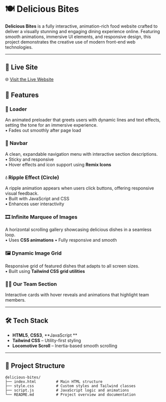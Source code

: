 # 🍽️ Delicious Bites

**Delicious Bites** is a fully interactive, animation-rich food website crafted to deliver a visually stunning and engaging dining experience online. Featuring smooth animations, immersive UI elements, and responsive design, this project demonstrates the creative use of modern front-end web technologies.

---

## 🔗 Live Site

🌐 [Visit the Live Website](https://inquisitive-moxie-9cdb61.netlify.app/)

## 🌟 Features

### 🔄 Loader  
An animated preloader that greets users with dynamic lines and text effects, setting the tone for an immersive experience.   
• Fades out smoothly after page load

### 🧭 Navbar  
A clean, expandable navigation menu with interactive section descriptions.  
• Sticky and responsive  
• Hover effects and icon support using **Remix Icons**

### 💧 Ripple Effect (Circle)  
A ripple animation appears when users click buttons, offering responsive visual feedback.  
• Built with JavaScript and CSS  
• Enhances user interactivity

### 🎞️ Infinite Marquee of Images  
A horizontal scrolling gallery showcasing delicious dishes in a seamless loop.  
• Uses **CSS animations** 
• Fully responsive and smooth

### 🖼️ Dynamic Image Grid  
Responsive grid of featured dishes that adapts to all screen sizes.  
• Built using **Tailwind CSS grid utilities**  

### 👨‍🍳 Our Team Section  
Interactive cards with hover reveals and animations that highlight team members.  

---

## 🛠️ Tech Stack

- **HTML5**, **CSS3**, **JavaScript **
- **Tailwind CSS** – Utility-first styling
- **Locomotive Scroll** – Inertia-based smooth scrolling

---

## 📂 Project Structure

```plaintext
delicious-bites/
├── index.html         # Main HTML structure
├── style.css          # Custom styles and Tailwind classes
├── script.js          # JavaScript logic and animations
└── README.md          # Project overview and documentation
